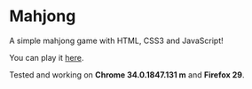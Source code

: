 Mahjong
=======

A simple mahjong game with HTML, CSS3 and JavaScript!

You can play it [here](http://icyhippo.com/apps/mahjong/).

Tested and working on **Chrome 34.0.1847.131 m** and **Firefox 29**.
